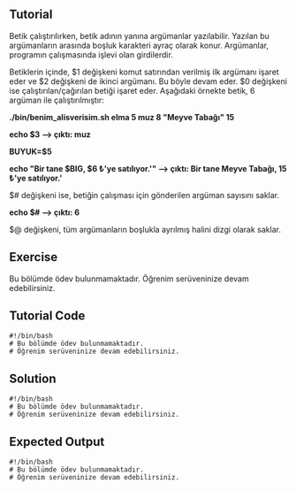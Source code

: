 Tutorial
--------
Betik çalıştırılırken, betik adının yanına argümanlar yazılabilir. Yazılan bu argümanların arasında boşluk karakteri ayraç olarak konur. Argümanlar, programın çalışmasında işlevi olan girdilerdir.

Betiklerin içinde, $1 değişkeni komut satırından verilmiş ilk argümanı işaret eder ve $2 değişkeni de ikinci argümanı. Bu böyle devam eder.
$0 değişkeni ise çalıştırılan/çağırılan betiği işaret eder. Aşağıdaki örnekte betik, 6 argüman ile çalıştırılmıştır:

**./bin/benim_alisverisim.sh elma 5 muz 8 "Meyve Tabağı" 15**

**echo $3                          --> çıktı: muz**

**BUYUK=$5**

**echo "Bir tane $BIG, $6 ₺'ye satılıyor.'"      --> çıktı: Bir tane Meyve Tabağı, 15 ₺'ye satılıyor.'**

$# değişkeni ise, betiğin çalışması için gönderilen argüman sayısını saklar.

**echo $#               --> çıktı: 6**

$@ değişkeni, tüm argümanların boşlukla ayrılmış halini dizgi olarak saklar.

Exercise
-------------
Bu bölümde ödev bulunmamaktadır. Öğrenim serüveninize devam edebilirsiniz.

Tutorial Code
-------------
    #!/bin/bash
    # Bu bölümde ödev bulunmamaktadır.
    # Öğrenim serüveninize devam edebilirsiniz.

Solution
--------
    #!/bin/bash
    # Bu bölümde ödev bulunmamaktadır.
    # Öğrenim serüveninize devam edebilirsiniz.

Expected Output
---------------
    #!/bin/bash
    # Bu bölümde ödev bulunmamaktadır.
    # Öğrenim serüveninize devam edebilirsiniz.
